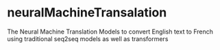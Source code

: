 # neuralMachineTransalation
The Neural Machine Translation Models to convert English text to French using traditional seq2seq models as well as transformers
